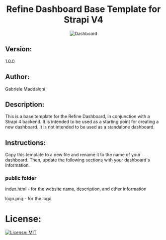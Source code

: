 <h1 align="center">Refine Dashboard Base Template for Strapi V4</h1>

<p align="center">
  <img src="https://cdn-icons-png.flaticon.com/512/7910/7910629.png" alt="Dashboard"/>
</p>

## Version:

1.0.0

## Author:

Gabriele Maddaloni

## Description:

This is a base template for the Refine Dashboard, in conjunction with a Strapi 4 backend. It is intended to be used as a starting point for creating a new dashboard. It is not intended to be used as a standalone dashboard.

## Instructions:

Copy this template to a new file and rename it to the name of your dashboard. Then, update the following sections with your dashboard's information.

### public folder

index.html - for the website name, description, and other information

logo.png - for the logo

# License:

[![License: MIT](https://img.shields.io/badge/License-MIT-yellow.svg)](https://opensource.org/licenses/MIT)
